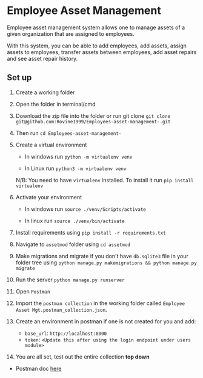 # Employee Asset Management 

Employee asset management system allows one to manage assets of a given organization that are assigned to employees. 

With this system, you can be able to add employees, add assets, assign assets to employees, transfer assets between employees, add asset repairs and see asset repair history.

## Set up

1. Create a working folder
2. Open the folder in terminal/cmd
3. Download the zip file into the folder or run git clone `git clone git@github.com:Rovine1999/Employees-asset-management-.git`
4. Then run `cd Employees-asset-management-`
5. Create a virtual environment

    - In windows run `python -m virtualenv venv`

    - In Linux run `python3 -m virtualenv venv`

    N/B: You need to have `virtualenv` installed. To install it run `pip install virtualenv`

6. Activate your environment

    - In windows run `source ./venv/Scripts/activate`

    - In linux run `source ./venv/bin/activate`

7. Install requirements using `pip install -r requirements.txt`
8. Navigate to `assetmod` folder using `cd assetmod`
9. Make migrations and migrate if you don't have `db.sqlite3` file in your folder tree using `python manage.py makemigrations && python manage.py migrate`
10. Run the server `python manage.py runserver`
11. Open `Postman`
12. Import the `postman collection` in the working folder called `Employee Asset Mgt.postman_collection.json`.
13. Create an environment in postman if one is not created for you and add: 
    - `base_url`: `http://localhost:8000`
    - `token`: `<Update this after using the login endpoint under users module>`

14. You are all set, test out the entire collection **top down**

- Postman doc [here](https://documenter.getpostman.com/view/15444678/2s9YRGxpFi)